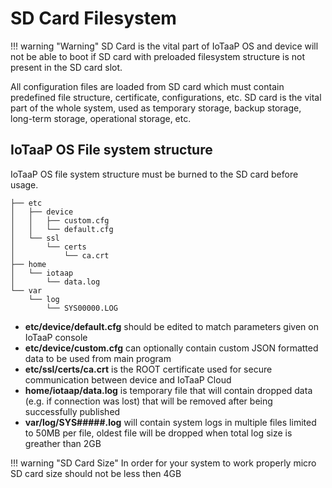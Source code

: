 # SD Card Filesystem

!!! warning "Warning"
    SD Card is the vital part of IoTaaP OS and device will not be able to boot if SD card with preloaded filesystem structure is
    not present in the SD card slot.

All configuration files are loaded from SD card which must contain predefined file structure, certificate, configurations, etc. 
SD card is the vital part of the whole system, used as temporary storage, backup storage, long-term storage, operational storage, etc. 

## IoTaaP OS File system structure
IoTaaP OS file system structure must be burned to the SD card before usage. 

```
├── etc
│   ├── device
│   │   ├── custom.cfg 
│   │   └── default.cfg
│   └── ssl
│       └── certs       
│           └── ca.crt 
├── home
│   └── iotaap
│       └── data.log    
└── var
    └── log
        └── SYS00000.LOG
```


- **etc/device/default.cfg** should be edited to match parameters given on IoTaaP console
- **etc/device/custom.cfg** can optionally contain custom JSON formatted data to be used from main program
- **etc/ssl/certs/ca.crt** is the ROOT certificate used for secure communication between device and IoTaaP Cloud
- **home/iotaap/data.log** is temporary file that will contain dropped data (e.g. if connection was lost) that will be removed after being successfully published
- **var/log/SYS#####.log** will contain system logs in multiple files limited to 50MB per file, oldest file will be dropped when total log size is greather than 2GB

!!! warning "SD Card Size"
    In order for your system to work properly micro SD card size should not be less then 4GB